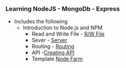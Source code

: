 ### Learning NodeJS - MongoDb - Express

- Includes the following
  -   Introduction to Node.js and NPM
      -  Read and Write File  - [R/W File](https://github.com/Ravkeerat02/Node-JS-MongoDb-Express/tree/main/Node-farm)
      -  Sever - [Server](https://github.com/Ravkeerat02/Node-JS-MongoDb-Express/blob/main/Node-farm/index.js)
      -  Routing - [Routing](https://github.com/Ravkeerat02/Node-JS-MongoDb-Express/blob/main/Node-farm/index.js)
      -  API -[Creating API](https://github.com/Ravkeerat02/Node-JS-MongoDb-Express/blob/main/Node-farm/index.js)
      -  Template [Node Farm](https://github.com/Ravkeerat02/Node-JS-MongoDb-Express/tree/main/Node-farm/templates)
